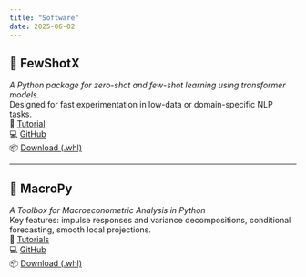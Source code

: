 ```yaml
---
title: "Software"
date: 2025-06-02
---
```


## 🧠 FewShotX  
*A Python package for zero-shot and few-shot learning using transformer models*.  
Designed for fast experimentation in low-data or domain-specific NLP tasks.  
📘 [Tutorial](https://github.com/RenatoVassallo/FewShotX/blob/main/tutorials/ZeroShot_Tutorial.ipynb)  
💻 [GitHub](https://github.com/RenatoVassallo/FewShotX)  
📦 [Download (.whl)](https://github.com/RenatoVassallo/FewShotX/releases)

---
## 🐍 MacroPy  
*A Toolbox for Macroeconometric Analysis in Python*  
Key features: impulse responses and variance decompositions, conditional forecasting, smooth local projections.  
📘 [Tutorials](https://github.com/RenatoVassallo/MacroPy/blob/main/tutorials/)  
💻 [GitHub](https://github.com/RenatoVassallo/MacroPy)  
📦 [Download (.whl)](https://github.com/RenatoVassallo/MacroPy/releases)

<!--
---
## ⏱️ MIDAS  
*A generalized and extensible Python package for MIDAS regressions*  
Supports both nowcasting and forecasting with mixed-frequency data. Modular and compatible with scikit-learn pipelines.  
📘 [Tutorial](https://github.com/RenatoVassallo/MIDAS/blob/main/tutorial/MIDAS_Tutorial.ipynb)  
💻 [GitHub](https://github.com/RenatoVassallo/MIDAS)  
📦 [Download (.whl)](https://github.com/RenatoVassallo/MIDAS/releases)
-->